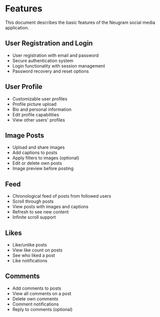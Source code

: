 # Features

This document describes the basic features of the Neugram social media application.

## User Registration and Login

- User registration with email and password
- Secure authentication system
- Login functionality with session management
- Password recovery and reset options

## User Profile

- Customizable user profiles
- Profile picture upload
- Bio and personal information
- Edit profile capabilities
- View other users' profiles

## Image Posts

- Upload and share images
- Add captions to posts
- Apply filters to images (optional)
- Edit or delete own posts
- Image preview before posting

## Feed

- Chronological feed of posts from followed users
- Scroll through posts
- View posts with images and captions
- Refresh to see new content
- Infinite scroll support

## Likes

- Like/unlike posts
- View like count on posts
- See who liked a post
- Like notifications

## Comments

- Add comments to posts
- View all comments on a post
- Delete own comments
- Comment notifications
- Reply to comments (optional)
